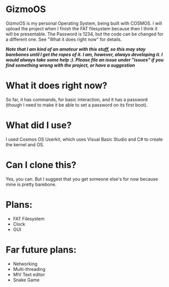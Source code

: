 # GizmoOS
GizmoOS is my personal Operating System, being built with COSMOS. I will upload the project when I finish the FAT filesystem because then I think it will be presentable. The Password is 1234, but the code can be changed for a different one. See "What it does right now" for details.

***Note that I am kind of an amateur with this stuff, so this may stay barebones until I get the ropes of it. I am, however, always developing it. I would always take some help :). Please file an issue under "issues" if you find something wrong with the project, or have a suggestion***

# What it does right now?
So far, it has commands, for basic interaction, and it has a password (though I need to make it be able to set a password on its first boot).

# What did I use?
I used Cosmos OS Userkit, which uses Visual Basic Studio and C# to create the kernel and OS.

# Can I clone this?
Yes, you can. But I suggest that you get someone else's for now because mine is pretty barebone.

# Plans:
- FAT Filesystem
- Clock
- GUI

# Far future plans:
- Networking
- Multi-threading
- MIV Text editor
- Snake Game
